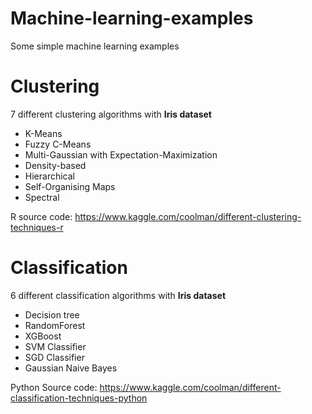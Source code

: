 # Machine-learning-examples

Some simple machine learning examples 

# Clustering

7 different clustering algorithms with **Iris dataset**

* K-Means
* Fuzzy C-Means
* Multi-Gaussian with Expectation-Maximization
* Density-based 
* Hierarchical 
* Self-Organising Maps 
* Spectral

R source code: https://www.kaggle.com/coolman/different-clustering-techniques-r

# Classification

6 different classification algorithms with **Iris dataset**

* Decision tree
* RandomForest
* XGBoost
* SVM Classifier
* SGD Classifier
* Gaussian Naive Bayes

Python Source code: https://www.kaggle.com/coolman/different-classification-techniques-python

